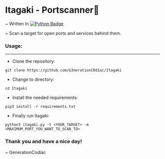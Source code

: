 # Itagaki - Portscanner:snake: 
~ Written In <a href="https://www.python.org/"><img src="https://img.shields.io/badge/python-3670A0?style=for-the-badge&logo=python&logoColor=ffdd54" alt="Python Badge"/></a><p>
~ Scan a target for open ports and services behind them.

### Usage:
---
- Clone the repository:
```
git clone https://github.com/G3nerationC0d1ac/Itagaki
```
- Change to directory:
```
cd Itagaki
```
- Install the needed requirements:
```
pip3 install -r requirements.txt
```
- Finally run Itagaki:
```
python3 itagaki.py -t <YOUR_TARGET> -m <MAXIMUM_PORT_YOU_WANT_TO_SCAN_TO>
```

### Thank you and have a nice day!
~ GenerationCodiac

